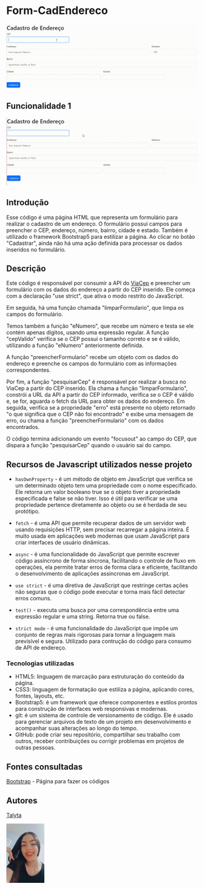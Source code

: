 # Form-CadEndereco

![image info](https://github.com/poxxataly26/Form-CadEndereco/blob/main/Img/Gif.gif)

## Funcionalidade 1

![image info](https://github.com/poxxataly26/Form-CadEndereco/blob/main/Img/funcionalidade-1.gif)

## Introdução
Esse código é uma página HTML que representa um formulário para realizar o cadastro de um endereço. O formulário possui campos para preencher o CEP, endereço, número, bairro, cidade e estado. Também é utilizado o framework Bootstrap5 para estilizar a página. Ao clicar no botão "Cadastrar", ainda não há uma ação definida para processar os dados inseridos no formulário.

## Descrição

Este código é responsável por consumir a API do [ViaCep](https://viacep.com.br/) e preencher um formulário com os dados do endereço a partir do CEP inserido. Ele começa com a declaração "use strict", que ativa o modo restrito do JavaScript. 

Em seguida, há uma função chamada "limparFormulario", que limpa os campos do formulário. 

Temos também a função "eNumero", que recebe um número e testa se ele contém apenas dígitos, usando uma expressão regular. A função "cepValido" verifica se o CEP possui o tamanho correto e se é válido, utilizando a função "eNumero" anteriormente definida. 

A função "preencherFormulario" recebe um objeto com os dados do endereço e preenche os campos do formulário com as informações correspondentes. 

Por fim, a função "pesquisarCep" é responsável por realizar a busca no ViaCep a partir do CEP inserido. Ela chama a função "limparFormulario", constrói a URL da API a partir do CEP informado, verifica se o CEP é válido e, se for, aguarda o fetch da URL para obter os dados do endereço. Em seguida, verifica se a propriedade "erro" está presente no objeto retornado "o que significa que o CEP não foi encontrado" e exibe uma mensagem de erro, ou chama a função "preencherFormulario" com os dados encontrados. 

O código termina adicionando um evento "focusout" ao campo do CEP, que dispara a função "pesquisarCep" quando o usuário sai do campo.

## Recursos de Javascript utilizados nesse projeto

- `hasOwnProperty` - é um método de objeto em JavaScript que verifica se um determinado objeto tem uma propriedade com o nome especificado. Ele retorna um valor booleano true se o objeto tiver a propriedade especificada e false se não tiver. Isso é útil para verificar se uma propriedade pertence diretamente ao objeto ou se é herdada de seu protótipo.

- `fetch` -  é uma API que permite recuperar dados de um servidor web usando requisições HTTP, sem precisar recarregar a página inteira. É muito usada em aplicações web modernas que usam JavaScript para criar interfaces de usuário dinâmicas.

- `async` - é uma funcionalidade do JavaScript que permite escrever código assíncrono de forma síncrona, facilitando o controle de fluxo em operações,  ela permite tratar erros de forma clara e eficiente, facilitando o desenvolvimento de aplicações assíncronas em JavaScript.

- `use strict` - é uma diretiva de JavaScript que restringe certas ações não seguras que o código pode executar e torna mais fácil detectar erros comuns. 

- `test()` - executa uma busca por uma correspondência entre uma expressão regular e uma string. Retorna true ou false.

- `strict mode` - é uma funcionalidade do JavaScript que impõe um conjunto de regras mais rigorosas para tornar a linguagem mais previsível e segura. Utilizado para contrução do código para consumo de API de endereço.

### Tecnologias utilizadas

- HTML5: linguagem de marcação para estruturação do conteúdo da página.
- CSS3: linguagem de formatação que estiliza a página, aplicando cores, fontes, layouts, etc.
- Bootstrap5: é um framework que oferece componentes e estilos prontos para construção de interfaces web responsivas e modernas.
- git: é um sistema de controle de versionamento de código. Ele é usado para gerenciar arquivos de texto de um projeto em desenvolvimento e acompanhar suas alterações ao longo do tempo. 
- GitHub: pode criar seu repositório, compartilhar seu trabalho com outros, receber contribuições ou corrigir problemas em projetos de outras pessoas.

## Fontes consultadas

[Bootstrap](https://getbootstrap.com/docs/5.0/forms/layout/) - Página para fazer os códigos   

## Autores

[Talyta](https://github.com/poxxataly26/portfolio-pessoal) 

<img src="https://github.com/poxxataly26/portfolio-pessoal/blob/main/Img/foto.jpeg" width="100px">